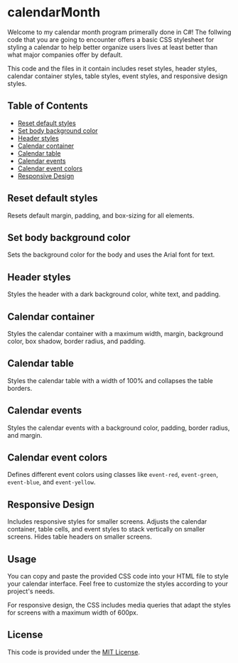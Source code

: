 # calendarMonth

Welcome to my calendar month program primerally done in C#! The follwing code that you are going to encounter offers a basic CSS stylesheet for styling a calendar to help better organize users lives at least better than what major companies offer by default. 

This code and the files in it contain includes reset styles, header styles, calendar container styles, table styles, event styles, and responsive design styles.

## Table of Contents

- [Reset default styles](#reset-default-styles)
- [Set body background color](#set-body-background-color)
- [Header styles](#header-styles)
- [Calendar container](#calendar-container)
- [Calendar table](#calendar-table)
- [Calendar events](#calendar-events)
- [Calendar event colors](#calendar-event-colors)
- [Responsive Design](#responsive-design)

## Reset default styles

Resets default margin, padding, and box-sizing for all elements.

## Set body background color

Sets the background color for the body and uses the Arial font for text.

## Header styles

Styles the header with a dark background color, white text, and padding.

## Calendar container

Styles the calendar container with a maximum width, margin, background color, box shadow, border radius, and padding.

## Calendar table

Styles the calendar table with a width of 100% and collapses the table borders.

## Calendar events

Styles the calendar events with a background color, padding, border radius, and margin.

## Calendar event colors

Defines different event colors using classes like `event-red`, `event-green`, `event-blue`, and `event-yellow`.

## Responsive Design

Includes responsive styles for smaller screens. Adjusts the calendar container, table cells, and event styles to stack vertically on smaller screens. Hides table headers on smaller screens.

## Usage

You can copy and paste the provided CSS code into your HTML file to style your calendar interface. Feel free to customize the styles according to your project's needs.

For responsive design, the CSS includes media queries that adapt the styles for screens with a maximum width of 600px.

## License

This code is provided under the [MIT License](LICENSE).
